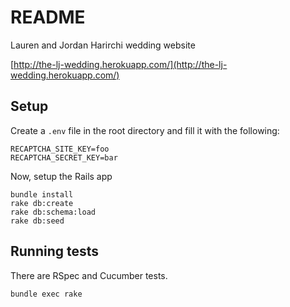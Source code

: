 # README

Lauren and Jordan Harirchi wedding website

[http://the-lj-wedding.herokuapp.com/](http://the-lj-wedding.herokuapp.com/)

## Setup
Create a `.env` file in the root directory and fill it with the following:

```
RECAPTCHA_SITE_KEY=foo
RECAPTCHA_SECRET_KEY=bar
```
Now, setup the Rails app
```
bundle install
rake db:create
rake db:schema:load
rake db:seed
```

## Running tests
There are RSpec and Cucumber tests.

```
bundle exec rake
```
